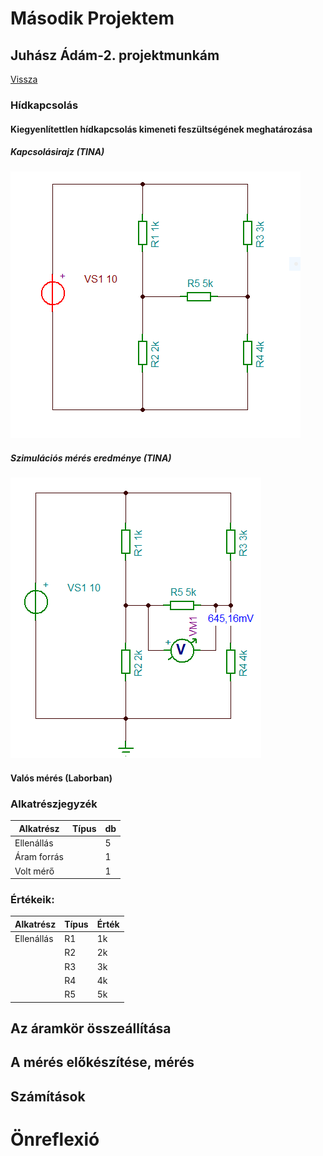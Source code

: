 # Második Projektem

## Juhász Ádám-2. projektmunkám

[Vissza](https://juhaszadi.github.io/portfolio/)

### Hídkapcsolás
#### Kiegyenlítettlen hídkapcsolás kimeneti feszültségének meghatározása

##### Kapcsolásirajz (TINA)

![kép](./JuhaszAdam_PR-1.PNG)

##### Szimulációs mérés eredménye (TINA)

![kép](./JuhaszAdam_PR_meresi%20eredmeny.PNG)

#### Valós mérés (Laborban)

### Alkatrészjegyzék

| Alkatrész |Típus|db|
|-----------|-----|--|
|Ellenállás |     | 5|
|Áram forrás|     | 1|
|Volt mérő  |     | 1|

### Értékeik:

| Alkatrész |Típus|Érték|
|-----------|-----|-----|
|Ellenállás |   R1|   1k|
|           |   R2|   2k|
|           |   R3|   3k|
|           |   R4|   4k|
|           |   R5|   5k|

## Az áramkör összeállítása

## A mérés előkészítése, mérés

## Számítások

# Önreflexió
